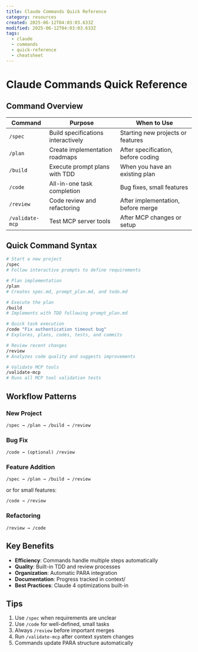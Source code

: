 ```yaml
---
title: Claude Commands Quick Reference
category: resources
created: 2025-06-12T04:03:03.633Z
modified: 2025-06-12T04:03:03.633Z
tags:
  - claude
  - commands
  - quick-reference
  - cheatsheet
---
```


# Claude Commands Quick Reference

## Command Overview

| Command         | Purpose                            | When to Use                        |
| --------------- | ---------------------------------- | ---------------------------------- |
| `/spec`         | Build specifications interactively | Starting new projects or features  |
| `/plan`         | Create implementation roadmaps     | After specification, before coding |
| `/build`        | Execute prompt plans with TDD      | When you have an existing plan     |
| `/code`         | All-in-one task completion         | Bug fixes, small features          |
| `/review`       | Code review and refactoring        | After implementation, before merge |
| `/validate-mcp` | Test MCP server tools              | After MCP changes or setup         |

## Quick Command Syntax

```bash
# Start a new project
/spec
# Follow interactive prompts to define requirements

# Plan implementation
/plan
# Creates spec.md, prompt_plan.md, and todo.md

# Execute the plan
/build
# Implements with TDD following prompt_plan.md

# Quick task execution
/code "Fix authentication timeout bug"
# Explores, plans, codes, tests, and commits

# Review recent changes
/review
# Analyzes code quality and suggests improvements

# Validate MCP tools
/validate-mcp
# Runs all MCP tool validation tests
```

## Workflow Patterns

### New Project

```
/spec → /plan → /build → /review
```

### Bug Fix

```
/code → (optional) /review
```

### Feature Addition

```
/spec → /plan → /build → /review
```

or for small features:

```
/code → /review
```

### Refactoring

```
/review → /code
```

## Key Benefits

- **Efficiency**: Commands handle multiple steps automatically
- **Quality**: Built-in TDD and review processes
- **Organization**: Automatic PARA integration
- **Documentation**: Progress tracked in context/
- **Best Practices**: Claude 4 optimizations built-in

## Tips

1. Use `/spec` when requirements are unclear
2. Use `/code` for well-defined, small tasks
3. Always `/review` before important merges
4. Run `/validate-mcp` after context system changes
5. Commands update PARA structure automatically
